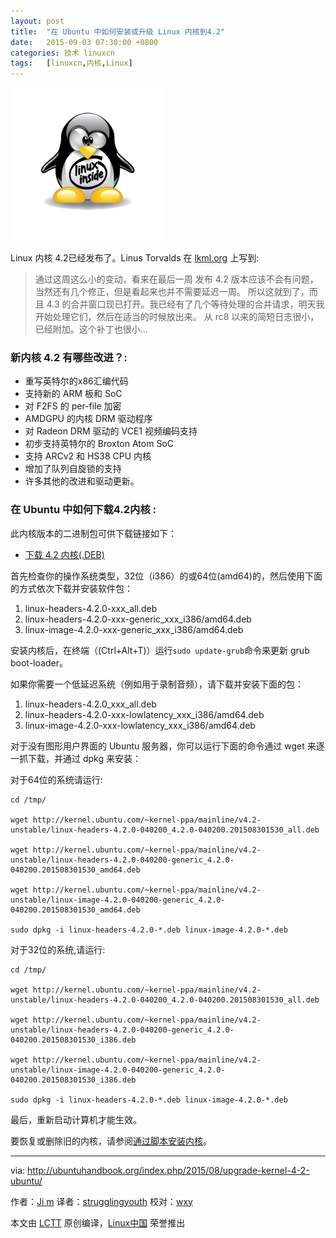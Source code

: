```yaml
---
layout: post
title:	"在 Ubuntu 中如何安装或升级 Linux 内核到4.2"
date:	2015-09-03 07:30:00 +0800 
categories:	技术 linuxcn 
tags:	[linuxcn,内核,Linux]
---
```



![](/Asserts/Images/album/201509/03/000137xyk4cyoskka030lo.png)


Linux 内核 4.2已经发布了。Linus Torvalds 在 [lkml.org](https://lkml.org/lkml/2015/8/30/96) 上写到:



> 
> 通过这周这么小的变动，看来在最后一周 发布 4.2 版本应该不会有问题，当然还有几个修正，但是看起来也并不需要延迟一周。 所以这就到了，而且 4.3 的合并窗口现已打开。我已经有了几个等待处理的合并请求，明天我开始处理它们，然后在适当的时候放出来。 从 rc8 以来的简短日志很小，已经附加。这个补丁也很小...
> 
> 
> 


### 新内核 4.2 有哪些改进？:


* 重写英特尔的x86汇编代码
* 支持新的 ARM 板和 SoC
* 对 F2FS 的 per-file 加密
* AMDGPU 的内核 DRM 驱动程序
* 对 Radeon DRM 驱动的 VCE1 视频编码支持
* 初步支持英特尔的 Broxton Atom SoC
* 支持 ARCv2 和 HS38 CPU 内核
* 增加了队列自旋锁的支持
* 许多其他的改进和驱动更新。


### 在 Ubuntu 中如何下载4.2内核 :


此内核版本的二进制包可供下载链接如下：


* [下载 4.2 内核(.DEB)](https://lkml.org/lkml/2015/8/30/96)


首先检查你的操作系统类型，32位（i386）的或64位(amd64)的，然后使用下面的方式依次下载并安装软件包：


1. linux-headers-4.2.0-xxx\_all.deb
2. linux-headers-4.2.0-xxx-generic\_xxx\_i386/amd64.deb
3. linux-image-4.2.0-xxx-generic\_xxx\_i386/amd64.deb


安装内核后，在终端（(Ctrl+Alt+T)）运行`sudo update-grub`命令来更新 grub boot-loader。


如果你需要一个低延迟系统（例如用于录制音频），请下载并安装下面的包：


1. linux-headers-4.2.0\_xxx\_all.deb
2. linux-headers-4.2.0-xxx-lowlatency\_xxx\_i386/amd64.deb
3. linux-image-4.2.0-xxx-lowlatency\_xxx\_i386/amd64.deb


对于没有图形用户界面的 Ubuntu 服务器，你可以运行下面的命令通过 wget 来逐一抓下载，并通过 dpkg 来安装：


对于64位的系统请运行:



```
cd /tmp/

wget http://kernel.ubuntu.com/~kernel-ppa/mainline/v4.2-unstable/linux-headers-4.2.0-040200_4.2.0-040200.201508301530_all.deb

wget http://kernel.ubuntu.com/~kernel-ppa/mainline/v4.2-unstable/linux-headers-4.2.0-040200-generic_4.2.0-040200.201508301530_amd64.deb

wget http://kernel.ubuntu.com/~kernel-ppa/mainline/v4.2-unstable/linux-image-4.2.0-040200-generic_4.2.0-040200.201508301530_amd64.deb

sudo dpkg -i linux-headers-4.2.0-*.deb linux-image-4.2.0-*.deb

```

对于32位的系统,请运行:



```
cd /tmp/

wget http://kernel.ubuntu.com/~kernel-ppa/mainline/v4.2-unstable/linux-headers-4.2.0-040200_4.2.0-040200.201508301530_all.deb

wget http://kernel.ubuntu.com/~kernel-ppa/mainline/v4.2-unstable/linux-headers-4.2.0-040200-generic_4.2.0-040200.201508301530_i386.deb

wget http://kernel.ubuntu.com/~kernel-ppa/mainline/v4.2-unstable/linux-image-4.2.0-040200-generic_4.2.0-040200.201508301530_i386.deb

sudo dpkg -i linux-headers-4.2.0-*.deb linux-image-4.2.0-*.deb

```

最后，重新启动计算机才能生效。


要恢复或删除旧的内核，请参阅[通过脚本安装内核](http://ubuntuhandbook.org/index.php/2015/08/install-latest-kernel-script/)。




---


via: <http://ubuntuhandbook.org/index.php/2015/08/upgrade-kernel-4-2-ubuntu/>


作者：[Ji m](http://ubuntuhandbook.org/index.php/about/) 译者：[strugglingyouth](https://github.com/strugglingyouth) 校对：[wxy](https://github.com/wxy)


本文由 [LCTT](https://github.com/LCTT/TranslateProject) 原创编译，[Linux中国](https://linux.cn/) 荣誉推出
